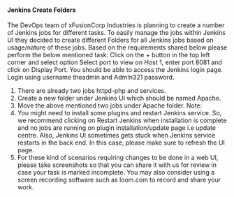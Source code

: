#### Jenkins Create Folders

The DevOps team of xFusionCorp Industries is planning to create a number of Jenkins jobs for different tasks. To easily manage the jobs within Jenkins UI they decided to create different Folders for all Jenkins jobs based on usage/nature of these jobs. Based on the requirements shared below please perform the below mentioned task:
Click on the + button in the top left corner and select option Select port to view on Host 1, enter port 8081 and click on Display Port. You should be able to access the Jenkins login page. Login using username theadmin and Adm!n321 password.
1. There are already two jobs httpd-php and services.
2. Create a new folder under Jenkins UI which should be named Apache.
3. Move the above mentioned two jobs under Apache folder.
Note:
1. You might need to install some plugins and restart Jenkins service. So, we recommend clicking on Restart Jenkins when installation is complete and no jobs are running on plugin installation/update page i.e update centre. Also, Jenkins UI sometimes gets stuck when Jenkins service restarts in the back end. In this case, please make sure to refresh the UI page.
2. For these kind of scenarios requiring changes to be done in a web UI, please take screenshots so that you can share it with us for review in case your task is marked incomplete. You may also consider using a screen recording software such as loom.com to record and share your work.
